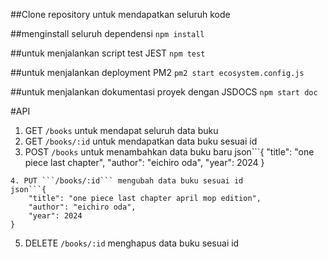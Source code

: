 ##Clone repository untuk mendapatkan seluruh kode

##menginstall seluruh dependensi
``` npm install ```

##untuk menjalankan script test JEST
```npm test```

##untuk menjalankan deployment PM2
```pm2 start ecosystem.config.js```

##untuk menjalankan dokumentasi proyek dengan JSDOCS
```npm start doc```

#API 
1. GET ```/books``` untuk mendapat seluruh data buku
2. GET ```/books/:id``` untuk mendapatkan data buku sesuai id
3. POST ```/books``` untuk menambahkan data buku baru
   json```{
    "title": "one piece last chapter",
    "author": "eichiro oda",
    "year": 2024
}
```
4. PUT ```/books/:id``` mengubah data buku sesuai id
json```{
    "title": "one piece last chapter april mop edition",
    "author": "eichiro oda",
    "year": 2024
}
```
5. DELETE ```/books/:id``` menghapus data buku sesuai id
